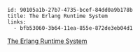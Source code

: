```
id: 90105a1b-27b7-4735-bcef-84dd0a9b178b
title: The Erlang Runtime System
links:
  - bfb53060-3b64-11ea-855e-872de3eb04d1
```
[The Erlang Runtime System](https://blog.stenmans.org/theBeamBook/)
